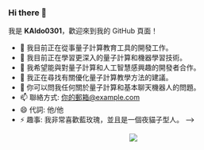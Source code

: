 ### Hi there 👋

我是 **KAIdo0301**，歡迎來到我的 GitHub 頁面！

- 🔭 我目前正在從事量子計算教育工具的開發工作。
- 🌱 我目前正在學習更深入的量子計算和機器學習技術。
- 👯 我希望能與對量子計算和人工智慧感興趣的開發者合作。
- 🤔 我正在尋找有關優化量子計算教學方法的建議。
- 💬 你可以問我任何關於量子計算和基本聊天機器人的問題。
- 📫 聯絡方式: [你的郵箱@example.com](mailto:你的郵箱@example.com)
- 😄 代詞: 他/他
- ⚡ 趣事: 我非常喜歡藍玫瑰，並且是一個夜貓子型人。
-->
<div align="center"> <img src="https://metrics.lecoq.io/sun0225SUN?template=classic&config.timezone=Asia%2FShanghai"> </div>
